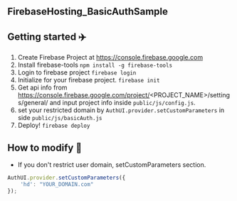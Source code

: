 ## FirebaseHosting_BasicAuthSample

## Getting started ✈️

1. Create Firebase Project at https://console.firebase.google.com
1. Install firebase-tools `npm install -g firebase-tools`
1. Login to firebase project `firebase login`
1. Initialize for your firebase project. `firebase init`
1. Get api info from https://console.firebase.google.com/project/<PROJECT_NAME>/settings/general/ and input project info inside `public/js/config.js`.
1. set your restricted domain by `AuthUI.provider.setCustomParameters` in side `public/js/basicAuth.js`
1. Deploy! `firebase deploy`

## How to modify 📝

* If you don't restrict user domain, setCustomParameters section.
```javascript
AuthUI.provider.setCustomParameters({
    'hd': "YOUR_DOMAIN.com"
});
```
